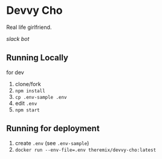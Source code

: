# Devvy Cho

Real life girlfriend.

_slack bot_

## Running Locally

for dev

1. clone/fork
1. `npm install`
1. `cp .env-sample .env`
1. edit `.env`
1. `npm start`

## Running for deployment

1. create `.env` (see `.env-sample`)
1. `docker run --env-file=.env theremix/devvy-cho:latest`

